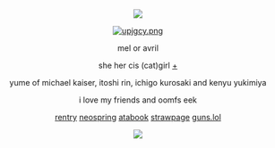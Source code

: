 &nbsp;
<div align="center">

![](https://komarev.com/ghpvc/?username=moidix&label=🗝&color=873c51&abbreviated=true)

[![upjgcy.png](https://i.postimg.cc/ydFrv3QR/upjgcy.png)](https://postimg.cc/TL39P1X2)

mel or avril

she her cis (cat)girl [+](https://pronouns.cc/@rosy)

yume of michael kaiser, itoshi rin, ichigo kurosaki and kenyu yukimiya

i love my friends and oomfs eek

[rentry](https://rentry.co/jules) [neospring](https://neospring.org/@gurohime) [atabook](https://wxs.atabook.org) [strawpage](https://mdma.straw.page) [guns.lol](https://guns.lol/lesbian)
 
![](https://spotify-github-profile.kittinanx.com/api/view.svg?uid=314mkicxlkkdu2xbfq5sn4qlspni&cover_image=true&theme=natemoo-re&show_offline=true&background_color=121212&interchange=false&bar_color=1448c2&bar_color_cover=false)
<div>

